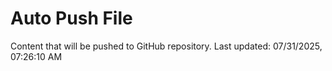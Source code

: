 # Auto Push File

Content that will be pushed to GitHub repository.
Last updated: 07/31/2025, 07:26:10 AM